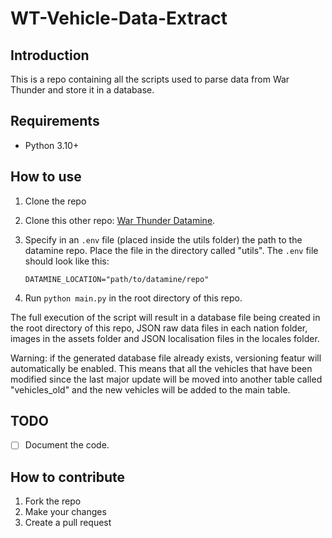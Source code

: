 # WT-Vehicle-Data-Extract

## Introduction

This is a repo containing all the scripts used to parse data from War Thunder and store it in a database.

## Requirements

- Python 3.10+

## How to use

1. Clone the repo
2. Clone this other repo: [War Thunder Datamine](https://github.com/gszabi99/War-Thunder-Datamine).
3. Specify in an `.env` file (placed inside the utils folder) the path to the datamine repo. Place the file in the directory called "utils". The `.env`
   file should look like this:

   ```
   DATAMINE_LOCATION="path/to/datamine/repo"
   ```

4. Run `python main.py` in the root directory of this repo.

The full execution of the script will result in a database file being created in the root directory of this repo, JSON raw data files in each nation folder,
images in the assets folder and JSON localisation files in the locales folder.

Warning: if the generated database file already exists, versioning featur will automatically be enabled. This means that all the vehicles that have been modified since the last major update will be moved into another table called "vehicles_old" and the new vehicles will be added to the main table.

## TODO

- [ ] Document the code.

## How to contribute

1. Fork the repo
2. Make your changes
3. Create a pull request